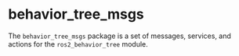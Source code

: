 # behavior_tree_msgs

The `behavior_tree_msgs` package is a set of messages, services, and actions for the `ros2_behavior_tree` module.
